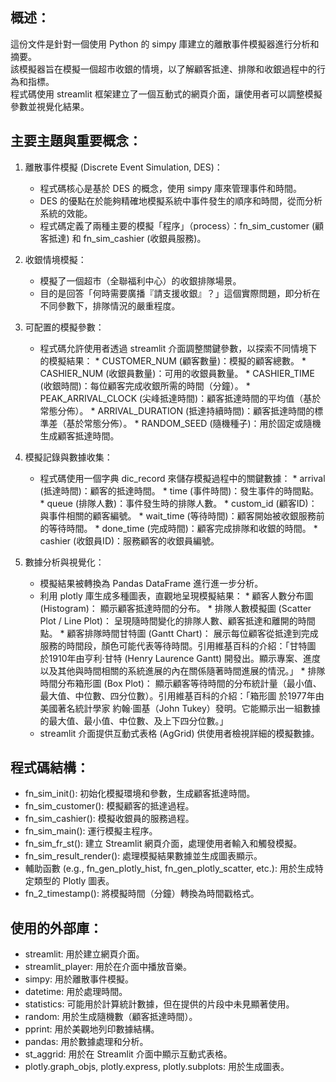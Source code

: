 ## 概述：
這份文件是針對一個使用 Python 的 simpy 庫建立的離散事件模擬器進行分析和摘要。  
該模擬器旨在模擬一個超市收銀的情境，以了解顧客抵達、排隊和收銀過程中的行為和指標。  
程式碼使用 streamlit 框架建立了一個互動式的網頁介面，讓使用者可以調整模擬參數並視覺化結果。  

## 主要主題與重要概念：
1. 離散事件模擬 (Discrete Event Simulation, DES)：  
    - 程式碼核心是基於 DES 的概念，使用 simpy 庫來管理事件和時間。
    - DES 的優點在於能夠精確地模擬系統中事件發生的順序和時間，從而分析系統的效能。
    - 程式碼定義了兩種主要的模擬「程序」（process）：fn_sim_customer (顧客抵達) 和 fn_sim_cashier (收銀員服務)。
      
2. 收銀情境模擬：
    - 模擬了一個超市（全聯福利中心）的收銀排隊場景。
    - 目的是回答「何時需要廣播『請支援收銀』？」這個實際問題，即分析在不同參數下，排隊情況的嚴重程度。
      
3. 可配置的模擬參數：
    - 程式碼允許使用者透過 streamlit 介面調整關鍵參數，以探索不同情境下的模擬結果： * CUSTOMER_NUM (顧客數量)：模擬的顧客總數。 * CASHIER_NUM (收銀員數量)：可用的收銀員數量。 * CASHIER_TIME (收銀時間)：每位顧客完成收銀所需的時間（分鐘）。 * PEAK_ARRIVAL_CLOCK (尖峰抵達時間)：顧客抵達時間的平均值（基於常態分佈）。 * ARRIVAL_DURATION (抵達持續時間)：顧客抵達時間的標準差（基於常態分佈）。 * RANDOM_SEED (隨機種子)：用於固定或隨機生成顧客抵達時間。

4. 模擬記錄與數據收集：
    - 程式碼使用一個字典 dic_record 來儲存模擬過程中的關鍵數據： * arrival (抵達時間)：顧客的抵達時間。 * time (事件時間)：發生事件的時間點。 * queue (排隊人數)：事件發生時的排隊人數。 * custom_id (顧客ID)：與事件相關的顧客編號。 * wait_time (等待時間)：顧客開始被收銀服務前的等待時間。 * done_time (完成時間)：顧客完成排隊和收銀的時間。 * cashier (收銀員ID)：服務顧客的收銀員編號。

5. 數據分析與視覺化：
    - 模擬結果被轉換為 Pandas DataFrame 進行進一步分析。
    - 利用 plotly 庫生成多種圖表，直觀地呈現模擬結果： * 顧客人數分布圖 (Histogram)： 顯示顧客抵達時間的分布。 * 排隊人數模擬圖 (Scatter Plot / Line Plot)： 呈現隨時間變化的排隊人數、顧客抵達和離開的時間點。 * 顧客排隊時間甘特圖 (Gantt Chart)： 展示每位顧客從抵達到完成服務的時間段，顏色可能代表等待時間。引用維基百科的介紹：「甘特圖 於1910年由亨利·甘特 (Henry Laurence Gantt) 開發出。顯示專案、進度以及其他與時間相關的系統進展的內在關係隨著時間進展的情況。」 * 排隊時間分布箱形圖 (Box Plot)： 顯示顧客等待時間的分布統計量（最小值、最大值、中位數、四分位數）。引用維基百科的介紹：「箱形圖 於1977年由美國著名統計學家 約翰·圖基（John Tukey）發明。它能顯示出一組數據的最大值、最小值、中位數、及上下四分位數。」
    - streamlit 介面提供互動式表格 (AgGrid) 供使用者檢視詳細的模擬數據。

## 程式碼結構：
- fn_sim_init(): 初始化模擬環境和參數，生成顧客抵達時間。
- fn_sim_customer(): 模擬顧客的抵達過程。
- fn_sim_cashier(): 模擬收銀員的服務過程。
- fn_sim_main(): 運行模擬主程序。
- fn_sim_fr_st(): 建立 Streamlit 網頁介面，處理使用者輸入和觸發模擬。
- fn_sim_result_render(): 處理模擬結果數據並生成圖表顯示。
- 輔助函數 (e.g., fn_gen_plotly_hist, fn_gen_plotly_scatter, etc.): 用於生成特定類型的 Plotly 圖表。
- fn_2_timestamp(): 將模擬時間（分鐘）轉換為時間戳格式。

## 使用的外部庫：
- streamlit: 用於建立網頁介面。
- streamlit_player: 用於在介面中播放音樂。
- simpy: 用於離散事件模擬。
- datetime: 用於處理時間。
- statistics: 可能用於計算統計數據，但在提供的片段中未見顯著使用。
- random: 用於生成隨機數（顧客抵達時間）。
- pprint: 用於美觀地列印數據結構。
- pandas: 用於數據處理和分析。
- st_aggrid: 用於在 Streamlit 介面中顯示互動式表格。
- plotly.graph_objs, plotly.express, plotly.subplots: 用於生成圖表。
